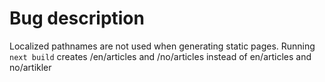 # Bug description
Localized pathnames are not used when generating static pages.
Running `next build` creates /en/articles and /no/articles instead of en/articles and no/artikler
